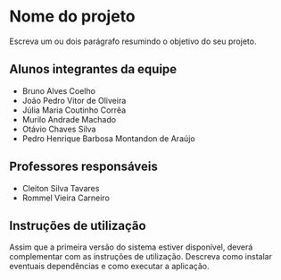 # Nome do projeto

Escreva um ou dois parágrafo resumindo o objetivo do seu projeto.

## Alunos integrantes da equipe

* Bruno Alves Coelho
* João Pedro Vitor de Oliveira
* Júlia Maria Coutinho Corrêa
* Murilo Andrade Machado
* Otávio Chaves Silva
* Pedro Henrique Barbosa Montandon de Araújo

## Professores responsáveis

* Cleiton Silva Tavares
* Rommel Vieira Carneiro

## Instruções de utilização

Assim que a primeira versão do sistema estiver disponível, deverá complementar com as instruções de utilização. Descreva como instalar eventuais dependências e como executar a aplicação.
